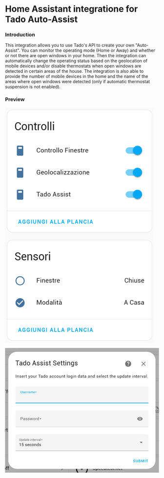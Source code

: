 # Home Assistant integratione for Tado Auto-Assist
### Introduction
This integration allows you to use Tado's API to create your own "Auto-Assist". You can monitor the operating mode (Home or Away) and whether or not there are open windows in your home. Then the integration can automatically change the operating status based on the geolocation of mobile devices and/or disable thermostats when open windows are detected in certain areas of the house. The integration is also able to provide the number of mobile devices in the home and the name of the areas where open windows were detected (only if automatic thermostat suspension is not enabled).

### Preview

![Preview service](/assets/images/preview_service.png)

![Preview config](/assets/images/preview_config.png)
